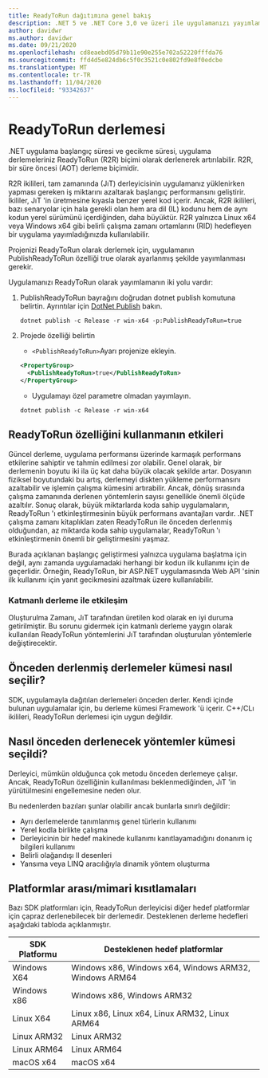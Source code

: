 ```yaml
---
title: ReadyToRun dağıtımına genel bakış
description: .NET 5 ve .NET Core 3,0 ve üzeri ile uygulamanızı yayımlamalarından bir parçası olarak, ReadyToRun dağıtımlarının ne olduğunu ve bu uygulamayı kullanmayı düşünmek zorunda olduğunu öğrenin.
author: davidwr
ms.author: davidwr
ms.date: 09/21/2020
ms.openlocfilehash: cd8eaebd05d79b11e90e255e702a52220fffda76
ms.sourcegitcommit: ffd4d5e824db6c5f0c3521c0e802fd9e8f0edcbe
ms.translationtype: MT
ms.contentlocale: tr-TR
ms.lasthandoff: 11/04/2020
ms.locfileid: "93342637"
---
```

# <a name="readytorun-compilation"></a>ReadyToRun derlemesi

.NET uygulama başlangıç süresi ve gecikme süresi, uygulama derlemeleriniz ReadyToRun (R2R) biçimi olarak derlenerek artırılabilir. R2R, bir süre öncesi (AOT) derleme biçimidir.

R2R ikilileri, tam zamanında (JıT) derleyicisinin uygulamanız yüklenirken yapması gereken iş miktarını azaltarak başlangıç performansını geliştirir. İkililer, JıT 'in üretmesine kıyasla benzer yerel kod içerir. Ancak, R2R ikilileri, bazı senaryolar için hala gerekli olan hem ara dil (IL) kodunu hem de aynı kodun yerel sürümünü içerdiğinden, daha büyüktür. R2R yalnızca Linux x64 veya Windows x64 gibi belirli çalışma zamanı ortamlarını (RID) hedefleyen bir uygulama yayımladığınızda kullanılabilir.

Projenizi ReadyToRun olarak derlemek için, uygulamanın PublishReadyToRun özelliği true olarak ayarlanmış şekilde yayımlanması gerekir.

Uygulamanızı ReadyToRun olarak yayımlamanın iki yolu vardır:

01. PublishReadyToRun bayrağını doğrudan dotnet publish komutuna belirtin. Ayrıntılar için [DotNet Publish](../tools/dotnet-publish.md) bakın.

    ```dotnetcli
    dotnet publish -c Release -r win-x64 -p:PublishReadyToRun=true
    ```

02. Projede özelliği belirtin

    - `<PublishReadyToRun>`Ayarı projenize ekleyin.

    ```xml
    <PropertyGroup>
      <PublishReadyToRun>true</PublishReadyToRun>
    </PropertyGroup>
    ```

    - Uygulamayı özel parametre olmadan yayımlayın.

    ```dotnetcli
    dotnet publish -c Release -r win-x64
    ```

## <a name="impact-of-using-the-readytorun-feature"></a>ReadyToRun özelliğini kullanmanın etkileri

Güncel derleme, uygulama performansı üzerinde karmaşık performans etkilerine sahiptir ve tahmin edilmesi zor olabilir. Genel olarak, bir derlemenin boyutu iki ila üç kat daha büyük olacak şekilde artar. Dosyanın fiziksel boyutundaki bu artış, derlemeyi diskten yükleme performansını azaltabilir ve işlemin çalışma kümesini artırabilir. Ancak, dönüş sırasında çalışma zamanında derlenen yöntemlerin sayısı genellikle önemli ölçüde azaltılır. Sonuç olarak, büyük miktarlarda koda sahip uygulamaların, ReadyToRun 'ı etkinleştirmesinin büyük performans avantajları vardır. .NET çalışma zamanı kitaplıkları zaten ReadyToRun ile önceden derlenmiş olduğundan, az miktarda koda sahip uygulamalar, ReadyToRun 'ı etkinleştirmenin önemli bir geliştirmesini yaşmaz.

Burada açıklanan başlangıç geliştirmesi yalnızca uygulama başlatma için değil, aynı zamanda uygulamadaki herhangi bir kodun ilk kullanımı için de geçerlidir. Örneğin, ReadyToRun, bir ASP.NET uygulamasında Web API 'sinin ilk kullanımı için yanıt gecikmesini azaltmak üzere kullanılabilir.

### <a name="interaction-with-tiered-compilation"></a>Katmanlı derleme ile etkileşim

Oluşturulma Zamanı, JıT tarafından üretilen kod olarak en iyi duruma getirilmiştir. Bu sorunu gidermek için katmanlı derleme yaygın olarak kullanılan ReadyToRun yöntemlerini JıT tarafından oluşturulan yöntemlerle değiştirecektir.

## <a name="how-is-the-set-of-precompiled-assemblies-chosen"></a>Önceden derlenmiş derlemeler kümesi nasıl seçilir?

SDK, uygulamayla dağıtılan derlemeleri önceden derler. Kendi içinde bulunan uygulamalar için, bu derleme kümesi Framework 'ü içerir. C++/CLı ikilileri, ReadyToRun derlemesi için uygun değildir.

## <a name="how-is-the-set-of-methods-to-precompile-chosen"></a>Nasıl önceden derlenecek yöntemler kümesi seçildi?

Derleyici, mümkün olduğunca çok metodu önceden derlemeye çalışır. Ancak, ReadyToRun özelliğinin kullanılması beklenmediğinden, JıT 'in yürütülmesini engellemesine neden olur.

Bu nedenlerden bazıları şunlar olabilir ancak bunlarla sınırlı değildir:

- Ayrı derlemelerde tanımlanmış genel türlerin kullanımı
- Yerel kodla birlikte çalışma
- Derleyicinin bir hedef makinede kullanımı kanıtlayamadığını donanım iç bilgileri kullanımı
- Belirli olağandışı Il desenleri
- Yansıma veya LINQ aracılığıyla dinamik yöntem oluşturma

## <a name="cross-platformarchitecture-restrictions"></a>Platformlar arası/mimari kısıtlamaları

Bazı SDK platformları için, ReadyToRun derleyicisi diğer hedef platformlar için çapraz derlenebilecek bir derlemedir. Desteklenen derleme hedefleri aşağıdaki tabloda açıklanmıştır.

| SDK Platformu | Desteklenen hedef platformlar |
| ------------ | --------------------------- |
| Windows X64  | Windows x86, Windows x64, Windows ARM32, Windows ARM64 |
| Windows x86  | Windows x86, Windows ARM32 |
| Linux X64    | Linux x86, Linux x64, Linux ARM32, Linux ARM64 |
| Linux ARM32  | Linux ARM32 |
| Linux ARM64  | Linux ARM64 |
| macOS x64    | macOS x64 |
